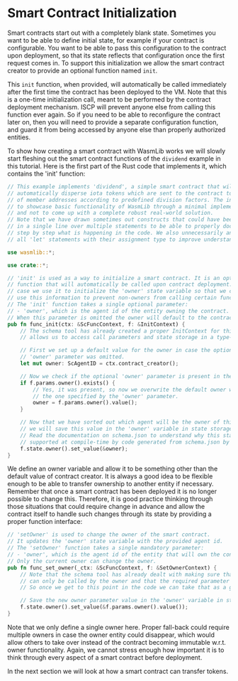 # Smart Contract Initialization

Smart contracts start out with a completely blank state. Sometimes you want to be able to
define initial state, for example if your contract is configurable. You want to be able to
pass this configuration to the contract upon deployment, so that its state reflects that
configuration once the first request comes in. To support this initialization we allow the
smart contract creator to provide an optional function named `init`.

This `init` function, when provided, will automatically be called immediately after the
first time the contract has been deployed to the VM. Note that this is a one-time
initialization call, meant to be performed by the contract deployment mechanism. ISCP will
prevent anyone else from calling this function ever again. So if you need to be able to
reconfigure the contract later on, then you will need to provide a separate configuration
function, and guard it from being accessed by anyone else than properly authorized
entities.

To show how creating a smart contract with WasmLib works we will slowly start fleshing out
the smart contract functions of the `dividend` example in this tutorial. Here is the first
part of the Rust code that implements it, which contains the 'init' function:

```rust
// This example implements 'dividend', a simple smart contract that will
// automatically disperse iota tokens which are sent to the contract to a group
// of member addresses according to predefined division factors. The intent is
// to showcase basic functionality of WasmLib through a minimal implementation
// and not to come up with a complete robust real-world solution.
// Note that we have drawn sometimes out constructs that could have been done
// in a single line over multiple statements to be able to properly document
// step by step what is happening in the code. We also unnecessarily annotate
// all 'let' statements with their assignment type to improve understanding.

use wasmlib::*;

use crate::*;

// 'init' is used as a way to initialize a smart contract. It is an optional
// function that will automatically be called upon contract deployment. In this
// case we use it to initialize the 'owner' state variable so that we can later
// use this information to prevent non-owners from calling certain functions.
// The 'init' function takes a single optional parameter:
// - 'owner', which is the agent id of the entity owning the contract.
// When this parameter is omitted the owner will default to the contract creator.
pub fn func_init(ctx: &ScFuncContext, f: &InitContext) {
    // The schema tool has already created a proper InitContext for this function that
    // allows us to access call parameters and state storage in a type-safe manner.

    // First we set up a default value for the owner in case the optional
    // 'owner' parameter was omitted.
    let mut owner: ScAgentID = ctx.contract_creator();

    // Now we check if the optional 'owner' parameter is present in the params map.
    if f.params.owner().exists() {
        // Yes, it was present, so now we overwrite the default owner with
        // the one specified by the 'owner' parameter.
        owner = f.params.owner().value();
    }

    // Now that we have sorted out which agent will be the owner of this contract
    // we will save this value in the 'owner' variable in state storage on the host.
    // Read the documentation on schema.json to understand why this state variable is
    // supported at compile-time by code generated from schema.json by the schema tool.
    f.state.owner().set_value(&owner);
}
```

We define an owner variable and allow it to be something other than the default value of
contract creator. It is always a good idea to be flexible enough to be able to transfer
ownership to another entity if necessary. Remember that once a smart contract has been
deployed it is no longer possible to change this. Therefore, it is good practice thinking
through those situations that could require change in advance and allow the contract
itself to handle such changes through its state by providing a proper function interface:

```rust
// 'setOwner' is used to change the owner of the smart contract.
// It updates the 'owner' state variable with the provided agent id.
// The 'setOwner' function takes a single mandatory parameter:
// - 'owner', which is the agent id of the entity that will own the contract.
// Only the current owner can change the owner.
pub fn func_set_owner(_ctx: &ScFuncContext, f: &SetOwnerContext) {
    // Note that the schema tool has already dealt with making sure that this function
    // can only be called by the owner and that the required parameter is present.
    // So once we get to this point in the code we can take that as a given.

    // Save the new owner parameter value in the 'owner' variable in state storage.
    f.state.owner().set_value(&f.params.owner().value());
}
```

Note that we only define a single owner here. Proper fall-back could require multiple
owners in case the owner entity could disappear, which would allow others to take over
instead of the contract becoming immutable w.r.t. owner functionality. Again, we cannot
stress enough how important it is to think through every aspect of a smart contract before
deployment.

In the next section we will look at how a smart contract can transfer tokens.
